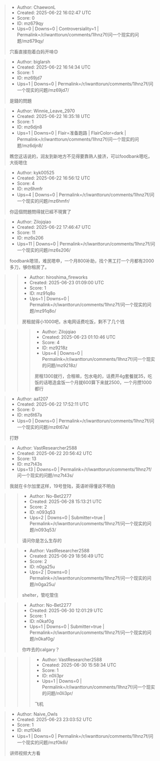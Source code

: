 > - Author: ChaewonL
> - Created: 2025-06-22 16:02:47 UTC
> - Score: 0
> - ID: mz679qy
> - Ups=0 | Downs=0 | Controversiality=1 | Permalink=/r/iwanttorun/comments/1lhnz7f/问一个现实的问题/mz679qy/
>
> 穴畜直接抱着白妈开啃😊

> - Author: biglarsh
> - Created: 2025-06-22 16:14:34 UTC
> - Score: 1
> - ID: mz69jd7
> - Ups=1 | Downs=0 | Permalink=/r/iwanttorun/comments/1lhnz7f/问一个现实的问题/mz69jd7/
>
> 是錢的問題

> - Author: Winnie_Leave_2970
> - Created: 2025-06-22 16:35:18 UTC
> - Score: 1
> - ID: mz6djn8
> - Ups=1 | Downs=0 | Flair=准备跑路 | FlairColor=dark | Permalink=/r/iwanttorun/comments/1lhnz7f/问一个现实的问题/mz6djn8/
>
> 瞧您这话说的，润友到新地方不见得要靠熟人接济，可以foodbank嗯吃，大街嗯住

> - Author: kyk00525
> - Created: 2025-06-22 16:56:12 UTC
> - Score: 4
> - ID: mz6hmfr
> - Ups=4 | Downs=0 | Permalink=/r/iwanttorun/comments/1lhnz7f/问一个现实的问题/mz6hmfr/
>
> 你這個問題問得就已經不現實了

> - Author: Zilojqiao
> - Created: 2025-06-22 17:46:47 UTC
> - Score: 11
> - ID: mz6s206
> - Ups=11 | Downs=0 | Permalink=/r/iwanttorun/comments/1lhnz7f/问一个现实的问题/mz6s206/
>
> foodbank嗯领，难民嗯申，一个月800补助，找个黑工打一个月都有2000多刀，够你租房了。

>> - Author: hiroshima_fireworks
>> - Created: 2025-06-23 01:09:00 UTC
>> - Score: 1
>> - ID: mz91q8o
>> - Ups=1 | Downs=0 | Permalink=/r/iwanttorun/comments/1lhnz7f/问一个现实的问题/mz91q8o/
>>
>> 房租就得小1000吧，水电网话费吃饭，剩不了几个钱

>>> - Author: Zilojqiao
>>> - Created: 2025-06-23 01:10:46 UTC
>>> - Score: 4
>>> - ID: mz9218z
>>> - Ups=4 | Downs=0 | Permalink=/r/iwanttorun/comments/1lhnz7f/问一个现实的问题/mz9218z/
>>>
>>> 房租1300就行，合租嘛，包水电的，话费开4g套餐就35，吃饭的话嗯造盒饭一个月就600算下来就2500，一个月攒1000都行

> - Author: aa1207
> - Created: 2025-06-22 17:52:11 UTC
> - Score: 0
> - ID: mz6t67a
> - Ups=0 | Downs=0 | Permalink=/r/iwanttorun/comments/1lhnz7f/问一个现实的问题/mz6t67a/
>
> 打野

> - Author: VastResearcher2588
> - Created: 2025-06-22 20:56:42 UTC
> - Score: 13
> - ID: mz7t43s
> - Ups=13 | Downs=0 | Permalink=/r/iwanttorun/comments/1lhnz7f/问一个现实的问题/mz7t43s/
>
> 我就在卡尔加里这样，19号登陆，英语听得懂说不明白

>> - Author: No-Bet2277
>> - Created: 2025-06-28 15:13:21 UTC
>> - Score: 2
>> - ID: n093q53
>> - Ups=2 | Downs=0 | Submitter=true | Permalink=/r/iwanttorun/comments/1lhnz7f/问一个现实的问题/n093q53/
>>
>> 请问你是怎么生存的

>> - Author: VastResearcher2588
>> - Created: 2025-06-29 18:56:49 UTC
>> - Score: 2
>> - ID: n0ga25u
>> - Ups=2 | Downs=0 | Permalink=/r/iwanttorun/comments/1lhnz7f/问一个现实的问题/n0ga25u/
>>
>> shelter，管吃管住

>> - Author: No-Bet2277
>> - Created: 2025-06-30 12:01:29 UTC
>> - Score: 1
>> - ID: n0kaf0g
>> - Ups=1 | Downs=0 | Submitter=true | Permalink=/r/iwanttorun/comments/1lhnz7f/问一个现实的问题/n0kaf0g/
>>
>> 你咋去的calgary？

>>> - Author: VastResearcher2588
>>> - Created: 2025-06-30 15:58:34 UTC
>>> - Score: 1
>>> - ID: n0li3pr
>>> - Ups=1 | Downs=0 | Permalink=/r/iwanttorun/comments/1lhnz7f/问一个现实的问题/n0li3pr/
>>>
>>> 飞机

> - Author: Naive_Owls
> - Created: 2025-06-23 23:03:52 UTC
> - Score: 1
> - ID: mzf0k6i
> - Ups=1 | Downs=0 | Permalink=/r/iwanttorun/comments/1lhnz7f/问一个现实的问题/mzf0k6i/
>
> 讲师视频大方看
